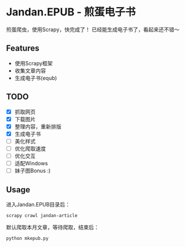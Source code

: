 # Jandan.EPUB - 煎蛋电子书
煎蛋爬虫，使用Scrapy，快完成了！
已经能生成电子书了，看起来还不错～

## Features
+ 使用Scrapy框架
+ 收集文章内容
+ 生成电子书(equb)

## TODO
- [x] 抓取网页
- [x] 下载图片
- [x] 整理内容，重新排版
- [x] 生成电子书
- [ ] 美化样式
- [ ] 优化爬取速度
- [ ] 优化交互
- [ ] 适配Windows
- [ ] 妹子图Bonus :)

## Usage
进入Jandan.EPUB目录后：

`scrapy crawl jandan-article`

默认爬取本月文章，等待爬取，结束后：

`python mkepub.py`
